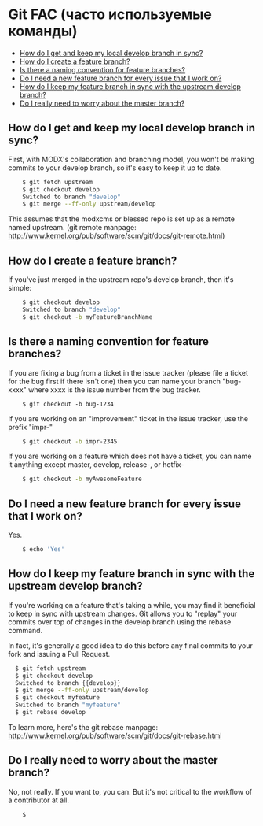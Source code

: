 # Git FAC (часто используемые команды)

* [How do I get and keep my local develop branch in sync?][1]
* [How do I create a feature branch?][2]
* [Is there a naming convention for feature branches?][3]
* [Do I need a new feature branch for every issue that I work on?][4]
* [How do I keep my feature branch in sync with the upstream develop branch?][5]
* [Do I really need to worry about the master branch?][6]

## How do I get and keep my local develop branch in sync?

First, with MODX's collaboration and branching model, you won't be making commits to your develop branch, so it's easy to keep it up to date.

``` bash
	$ git fetch upstream
	$ git checkout develop
	Switched to branch "develop"
	$ git merge --ff-only upstream/develop
```

This assumes that the modxcms or blessed repo is set up as a remote named upstream. (git remote manpage: http://www.kernel.org/pub/software/scm/git/docs/git-remote.html)

## How do I create a feature branch?

If you've just merged in the upstream repo's develop branch, then it's simple:

``` bash
	$ git checkout develop
	Switched to branch "develop"
	$ git checkout -b myFeatureBranchName
```

## Is there a naming convention for feature branches?

If you are fixing a bug from a ticket in the issue tracker (please file a ticket for the bug first if there isn't one) then you can name your branch "bug-xxxx" where xxxx is the issue number from the bug tracker.

```
	$ git checkout -b bug-1234
```

If you are working on an "improvement" ticket in the issue tracker, use the prefix "impr-"

``` bash
	$ git checkout -b impr-2345
```

If you are working on a feature which does not have a ticket, you can name it anything except master, develop, release-, or hotfix-

``` bash
	$ git checkout -b myAwesomeFeature
```

## Do I need a new feature branch for every issue that I work on?
Yes.

``` bash
	$ echo 'Yes'
```

## How do I keep my feature branch in sync with the upstream develop branch?

If you're working on a feature that's taking a while, you may find it beneficial to keep in sync with upstream changes. Git allows you to "replay" your commits over top of changes in the develop branch using the rebase command.

In fact, it's generally a good idea to do this before any final commits to your fork and issuing a Pull Request.

``` bash
  $ git fetch upstream
  $ git checkout develop
  Switched to branch {{develop}}
  $ git merge --ff-only upstream/develop
  $ git checkout myfeature
  Switched to branch "myfeature"
  $ git rebase develop
```
To learn more, here's the git rebase manpage: http://www.kernel.org/pub/software/scm/git/docs/git-rebase.html

## Do I really need to worry about the master branch?

No, not really. If you want to, you can. But it's not critical to the workflow of a contributor at all.

``` bash
	$
````

[1]: #how-do-i-get-and-keep-my-local-develop-branch-in-sync
[2]: #how-do-i-create-a-feature-branch
[3]: #is-there-a-naming-convention-for-feature-branches
[4]: #do-i-need-a-new-feature-branch-for-every-issue-that-i-work-on
[5]: #how-do-i-keep-my-feature-branch-in-sync-with-the-upstream-develop-branch
[6]: #do-i-really-need-to-worry-about-the-master-branch